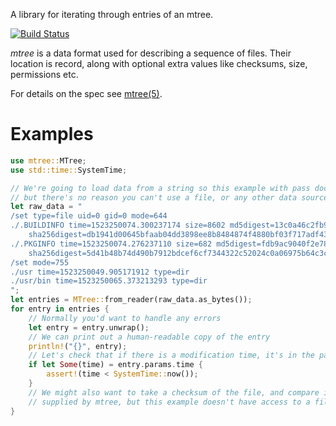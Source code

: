  A library for iterating through entries of an mtree.

[![Build Status](https://travis-ci.org/derekdreery/mtree-rs.svg?branch=master)](https://travis-ci.org/derekdreery/mtree-rs)

 *mtree* is a data format used for describing a sequence of files. Their location is record,
 along with optional extra values like checksums, size, permissions etc.

 For details on the spec see [mtree(5)].

 # Examples

 ```rust
 use mtree::MTree;
 use std::time::SystemTime;

 // We're going to load data from a string so this example with pass doctest,
 // but there's no reason you can't use a file, or any other data source.
 let raw_data = "
 /set type=file uid=0 gid=0 mode=644
 ./.BUILDINFO time=1523250074.300237174 size=8602 md5digest=13c0a46c2fb9f18a1a237d4904b6916e \
     sha256digest=db1941d00645bfaab04dd3898ee8b8484874f4880bf03f717adf43a9f30d9b8c
 ./.PKGINFO time=1523250074.276237110 size=682 md5digest=fdb9ac9040f2e78f3561f27e5b31c815 \
     sha256digest=5d41b48b74d490b7912bdcef6cf7344322c52024c0a06975b64c3ca0b4c452d1
 /set mode=755
 ./usr time=1523250049.905171912 type=dir
 ./usr/bin time=1523250065.373213293 type=dir
 ";
 let entries = MTree::from_reader(raw_data.as_bytes());
 for entry in entries {
     // Normally you'd want to handle any errors
     let entry = entry.unwrap();
     // We can print out a human-readable copy of the entry
     println!("{}", entry);
     // Let's check that if there is a modification time, it's in the past
     if let Some(time) = entry.params.time {
         assert!(time < SystemTime::now());
     }
     // We might also want to take a checksum of the file, and compare it to the digests
     // supplied by mtree, but this example doesn't have access to a filesystem.
 }
 ```

 [mtree(5)]: https://www.freebsd.org/cgi/man.cgi?mtree(5)
